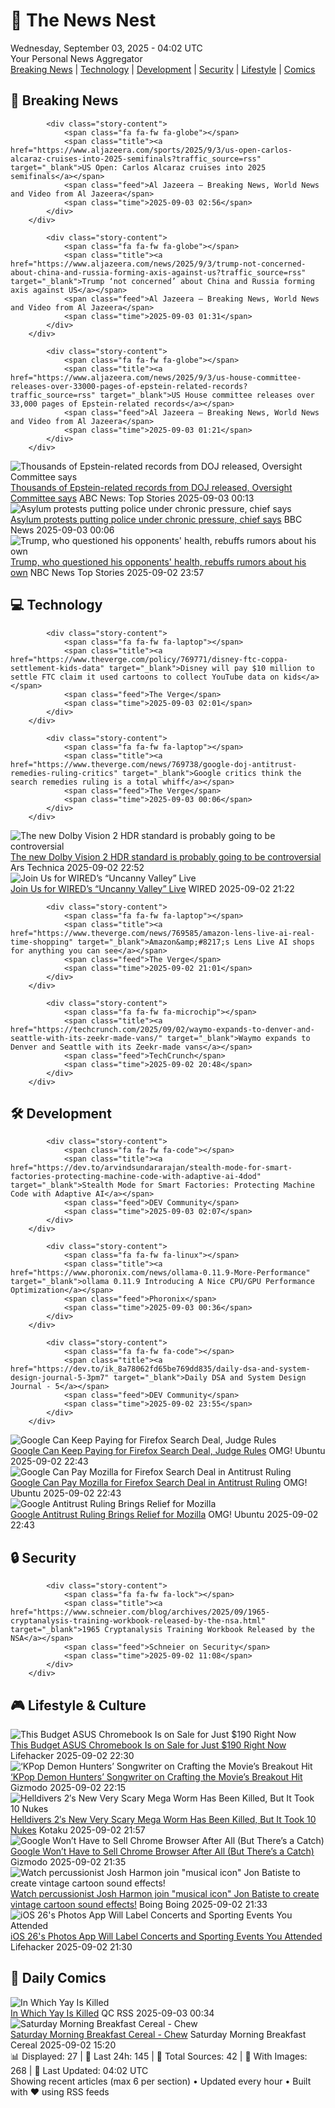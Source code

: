 <!-- Processing 54 RSS feeds at 2025-09-03 04:02:07 UTC -->
<!-- Processing: XKCD -->
<!-- Processing: Saturday Morning Breakfast Cereal -->
<!-- Processing: Penny Arcade -->
<!-- Processing: Garfield -->
<!-- Processing: Questionable Content -->
<!-- Processing: Dinosaur Comics -->
<!-- Processing: CNN Top Stories -->
<!-- Processing: CNN Breaking News -->
<!-- Processing: BBC World News -->
<!-- Processing: NPR News -->
<!-- Processing: CBC News -->
<!-- Error processing https://rss.cbc.ca/lineup/topstories.xml: The read operation timed out -->
<!-- Processing: Reuters Top News -->
<!-- Processing: Reuters World News -->
<!-- Processing: Associated Press Breaking -->
<!-- Processing: Guardian World News -->
<!-- Processing: The Verge -->
<!-- Processing: O'Reilly Radar -->
<!-- Processing: WIRED -->
<!-- Processing: Slashdot -->
<!-- Processing: Lobsters Python -->
<!-- Processing: Phoronix Linux News -->
<!-- Processing: DistroWatch -->
<!-- Processing: Linux.com -->
<!-- Processing: GitLab Blog -->
<!-- Processing: DZone -->
<!-- Processing: Martin Fowler -->
<!-- Processing: Coding Horror -->
<!-- Processing: The Pragmatic Engineer -->
<!-- Processing: Boing Boing -->
<!-- Processing: Schneier on Security -->
<!-- Generated 0 new posts out of 30 feeds processed -->
<div class="newspaper-header">
    <h1 class="newspaper-title">📰 The News Nest</h1>
    <div class="newspaper-date">Wednesday, September 03, 2025 - 04:02 UTC</div>
    <div class="newspaper-subtitle">Your Personal News Aggregator</div>
</div>

<div class="newspaper-nav">
    <a href="#breaking">Breaking News</a> |
    <a href="#tech">Technology</a> |
    <a href="#dev">Development</a> |
    <a href="#security">Security</a> |
    <a href="#lifestyle">Lifestyle</a> |
    <a href="#webcomics">Comics</a>
</div>

<div class="news-section breaking-news" id="breaking">
<h2 class="section-header">🚨 Breaking News</h2>
<div class="stories-container">
<div class="story">
            
            <div class="story-content">
                <span class="fa fa-fw fa-globe"></span>
                <span class="title"><a href="https://www.aljazeera.com/sports/2025/9/3/us-open-carlos-alcaraz-cruises-into-2025-semifinals?traffic_source=rss" target="_blank">US Open: Carlos Alcaraz cruises into 2025 semifinals</a></span>
                <span class="feed">Al Jazeera – Breaking News, World News and Video from Al Jazeera</span>
                <span class="time">2025-09-03 02:56</span>
            </div>
        </div>
<div class="story">
            
            <div class="story-content">
                <span class="fa fa-fw fa-globe"></span>
                <span class="title"><a href="https://www.aljazeera.com/news/2025/9/3/trump-not-concerned-about-china-and-russia-forming-axis-against-us?traffic_source=rss" target="_blank">Trump ‘not concerned’ about China and Russia forming axis against US</a></span>
                <span class="feed">Al Jazeera – Breaking News, World News and Video from Al Jazeera</span>
                <span class="time">2025-09-03 01:31</span>
            </div>
        </div>
<div class="story">
            
            <div class="story-content">
                <span class="fa fa-fw fa-globe"></span>
                <span class="title"><a href="https://www.aljazeera.com/news/2025/9/3/us-house-committee-releases-over-33000-pages-of-epstein-related-records?traffic_source=rss" target="_blank">US House committee releases over 33,000 pages of Epstein-related records</a></span>
                <span class="feed">Al Jazeera – Breaking News, World News and Video from Al Jazeera</span>
                <span class="time">2025-09-03 01:21</span>
            </div>
        </div>
<div class="story">
            <img src="https://s.abcnews.com/images/US/Jeffrey-Epstein-ap-gmh-240104_1704386953481_hpMain_4x3t_384.jpg" alt="Thousands of Epstein-related records from DOJ released, Oversight Committee says" class="story-image" loading="lazy" onerror="this.style.display='none'">
            <div class="story-content">
                <span class="fa fa-fw fa-tv"></span>
                <span class="title"><a href="https://abcnews.go.com/US/epstein-files-release-doj-oversight-committee/story?id=125198408" target="_blank">Thousands of Epstein-related records from DOJ released, Oversight Committee says</a></span>
                <span class="feed">ABC News: Top Stories</span>
                <span class="time">2025-09-03 00:13</span>
            </div>
        </div>
<div class="story">
            <img src="https://ichef.bbci.co.uk/ace/standard/240/cpsprodpb/ba28/live/5186b7c0-882b-11f0-84c8-99de564f0440.jpg" alt="Asylum protests putting police under chronic pressure, chief says" class="story-image" loading="lazy" onerror="this.style.display='none'">
            <div class="story-content">
                <span class="fa fa-fw fa-flag"></span>
                <span class="title"><a href="https://www.bbc.com/news/articles/c6272r550w3o?at_medium=RSS&at_campaign=rss" target="_blank">Asylum protests putting police under chronic pressure, chief says</a></span>
                <span class="feed">BBC News</span>
                <span class="time">2025-09-03 00:06</span>
            </div>
        </div>
<div class="story">
            <img src="https://media-cldnry.s-nbcnews.com/image/upload/t_fit_1500w/rockcms/2025-09/250902-donald-trump-bruise-hand-01-cs-4dc4ba.jpg" alt="Trump, who questioned his opponents&#x27; health, rebuffs rumors about his own" class="story-image" loading="lazy" onerror="this.style.display='none'">
            <div class="story-content">
                <span class="fa fa-fw fa-broadcast-tower"></span>
                <span class="title"><a href="https://www.nbcnews.com/politics/donald-trump/trump-rebuffs-health-speculation-golf-hand-bruise-biden-clinton-rcna228542" target="_blank">Trump, who questioned his opponents&#x27; health, rebuffs rumors about his own</a></span>
                <span class="feed">NBC News Top Stories</span>
                <span class="time">2025-09-02 23:57</span>
            </div>
        </div>
</div>
</div>
<div class="news-section tech-news" id="tech">
<h2 class="section-header">💻 Technology</h2>
<div class="stories-container">
<div class="story">
            
            <div class="story-content">
                <span class="fa fa-fw fa-laptop"></span>
                <span class="title"><a href="https://www.theverge.com/policy/769771/disney-ftc-coppa-settlement-kids-data" target="_blank">Disney will pay $10 million to settle FTC claim it used cartoons to collect YouTube data on kids</a></span>
                <span class="feed">The Verge</span>
                <span class="time">2025-09-03 02:01</span>
            </div>
        </div>
<div class="story">
            
            <div class="story-content">
                <span class="fa fa-fw fa-laptop"></span>
                <span class="title"><a href="https://www.theverge.com/news/769738/google-doj-antitrust-remedies-ruling-critics" target="_blank">Google critics think the search remedies ruling is a total whiff</a></span>
                <span class="feed">The Verge</span>
                <span class="time">2025-09-03 00:06</span>
            </div>
        </div>
<div class="story">
            <img src="https://cdn.arstechnica.net/wp-content/uploads/2025/09/40b76700-879a-11f0-bdfd-4721c5ffeede-500x500.jpg" alt="The new Dolby Vision 2 HDR standard is probably going to be controversial" class="story-image" loading="lazy" onerror="this.style.display='none'">
            <div class="story-content">
                <span class="fa fa-fw fa-cog"></span>
                <span class="title"><a href="https://arstechnica.com/gadgets/2025/09/the-new-dolby-vision-2-hdr-standard-is-probably-going-to-be-controversial/" target="_blank">The new Dolby Vision 2 HDR standard is probably going to be controversial</a></span>
                <span class="feed">Ars Technica</span>
                <span class="time">2025-09-02 22:52</span>
            </div>
        </div>
<div class="story">
            <img src="https://media.wired.com/photos/67194d3ac6e04fef4b6ba5f1/master/pass/Uncanny-Valley-Podcast-Artwork.jpg" alt="Join Us for WIRED’s “Uncanny Valley” Live" class="story-image" loading="lazy" onerror="this.style.display='none'">
            <div class="story-content">
                <span class="fa fa-fw fa-bolt"></span>
                <span class="title"><a href="https://www.wired.com/story/uncanny-valley-live-show-san-francisco/" target="_blank">Join Us for WIRED’s “Uncanny Valley” Live</a></span>
                <span class="feed">WIRED</span>
                <span class="time">2025-09-02 21:22</span>
            </div>
        </div>
<div class="story">
            
            <div class="story-content">
                <span class="fa fa-fw fa-laptop"></span>
                <span class="title"><a href="https://www.theverge.com/news/769585/amazon-lens-live-ai-real-time-shopping" target="_blank">Amazon&amp;#8217;s Lens Live AI shops for anything you can see</a></span>
                <span class="feed">The Verge</span>
                <span class="time">2025-09-02 21:01</span>
            </div>
        </div>
<div class="story">
            
            <div class="story-content">
                <span class="fa fa-fw fa-microchip"></span>
                <span class="title"><a href="https://techcrunch.com/2025/09/02/waymo-expands-to-denver-and-seattle-with-its-zeekr-made-vans/" target="_blank">Waymo expands to Denver and Seattle with its Zeekr-made vans</a></span>
                <span class="feed">TechCrunch</span>
                <span class="time">2025-09-02 20:48</span>
            </div>
        </div>
</div>
</div>
<div class="news-section dev-news" id="dev">
<h2 class="section-header">🛠️ Development</h2>
<div class="stories-container">
<div class="story">
            
            <div class="story-content">
                <span class="fa fa-fw fa-code"></span>
                <span class="title"><a href="https://dev.to/arvindsundararajan/stealth-mode-for-smart-factories-protecting-machine-code-with-adaptive-ai-4dod" target="_blank">Stealth Mode for Smart Factories: Protecting Machine Code with Adaptive AI</a></span>
                <span class="feed">DEV Community</span>
                <span class="time">2025-09-03 02:07</span>
            </div>
        </div>
<div class="story">
            
            <div class="story-content">
                <span class="fa fa-fw fa-linux"></span>
                <span class="title"><a href="https://www.phoronix.com/news/ollama-0.11.9-More-Performance" target="_blank">ollama 0.11.9 Introducing A Nice CPU/GPU Performance Optimization</a></span>
                <span class="feed">Phoronix</span>
                <span class="time">2025-09-03 00:36</span>
            </div>
        </div>
<div class="story">
            
            <div class="story-content">
                <span class="fa fa-fw fa-code"></span>
                <span class="title"><a href="https://dev.to/ik_8a78062fd65be769dd835/daily-dsa-and-system-design-journal-5-3pm7" target="_blank">Daily DSA and System Design Journal - 5</a></span>
                <span class="feed">DEV Community</span>
                <span class="time">2025-09-02 23:55</span>
            </div>
        </div>
<div class="story">
            <img src="https://i0.wp.com/www.omgubuntu.co.uk/wp-content/uploads/2025/09/firefox-search-deal-cash.jpg?resize=406%2C232&amp;ssl=1" alt="Google Can Keep Paying for Firefox Search Deal, Judge Rules" class="story-image" loading="lazy" onerror="this.style.display='none'">
            <div class="story-content">
                <span class="fa fa-fw fa-ubuntu"></span>
                <span class="title"><a href="https://www.omgubuntu.co.uk/2025/09/google-antitrust-ruling-firefox-search-deal" target="_blank">Google Can Keep Paying for Firefox Search Deal, Judge Rules</a></span>
                <span class="feed">OMG! Ubuntu</span>
                <span class="time">2025-09-02 22:43</span>
            </div>
        </div>
<div class="story">
            <img src="https://i0.wp.com/www.omgubuntu.co.uk/wp-content/uploads/2025/06/Mozilla-Logo-New.jpg?resize=406%2C232&amp;ssl=1" alt="Google Can Pay Mozilla for Firefox Search Deal in Antitrust Ruling" class="story-image" loading="lazy" onerror="this.style.display='none'">
            <div class="story-content">
                <span class="fa fa-fw fa-ubuntu"></span>
                <span class="title"><a href="https://www.omgubuntu.co.uk/2025/09/google-antitrust-ruling-firefox-search-deal" target="_blank">Google Can Pay Mozilla for Firefox Search Deal in Antitrust Ruling</a></span>
                <span class="feed">OMG! Ubuntu</span>
                <span class="time">2025-09-02 22:43</span>
            </div>
        </div>
<div class="story">
            <img src="https://i0.wp.com/www.omgubuntu.co.uk/wp-content/uploads/2025/06/Mozilla-Logo-New.jpg?resize=406%2C232&amp;ssl=1" alt="Google Antitrust Ruling Brings Relief for Mozilla" class="story-image" loading="lazy" onerror="this.style.display='none'">
            <div class="story-content">
                <span class="fa fa-fw fa-ubuntu"></span>
                <span class="title"><a href="https://www.omgubuntu.co.uk/2025/09/google-antitrust-ruling-firefox-search-deal" target="_blank">Google Antitrust Ruling Brings Relief for Mozilla</a></span>
                <span class="feed">OMG! Ubuntu</span>
                <span class="time">2025-09-02 22:43</span>
            </div>
        </div>
</div>
</div>
<div class="news-section security-news" id="security">
<h2 class="section-header">🔒 Security</h2>
<div class="stories-container">
<div class="story">
            
            <div class="story-content">
                <span class="fa fa-fw fa-lock"></span>
                <span class="title"><a href="https://www.schneier.com/blog/archives/2025/09/1965-cryptanalysis-training-workbook-released-by-the-nsa.html" target="_blank">1965 Cryptanalysis Training Workbook Released by the NSA</a></span>
                <span class="feed">Schneier on Security</span>
                <span class="time">2025-09-02 11:08</span>
            </div>
        </div>
</div>
</div>
<div class="news-section lifestyle-news" id="lifestyle">
<h2 class="section-header">🎮 Lifestyle & Culture</h2>
<div class="stories-container">
<div class="story">
            <img src="https://lifehacker.com/imagery/articles/01K3GAB0EP5F86BMRPCVSHSSD1/hero-image.png" alt="This Budget ASUS Chromebook Is on Sale for Just $190 Right Now" class="story-image" loading="lazy" onerror="this.style.display='none'">
            <div class="story-content">
                <span class="fa fa-fw fa-life-ring"></span>
                <span class="title"><a href="https://lifehacker.com/tech/asus-chromebook-stacksocial-sale?utm_medium=RSS" target="_blank">This Budget ASUS Chromebook Is on Sale for Just $190 Right Now</a></span>
                <span class="feed">Lifehacker</span>
                <span class="time">2025-09-02 22:30</span>
            </div>
        </div>
<div class="story">
            <img src="https://gizmodo.com/app/uploads/2025/09/KPop-Demon-Hunters.jpg" alt="‘KPop Demon Hunters’ Songwriter on Crafting the Movie’s Breakout Hit" class="story-image" loading="lazy" onerror="this.style.display='none'">
            <div class="story-content">
                <span class="fa fa-fw fa-computer"></span>
                <span class="title"><a href="https://gizmodo.com/kpop-demon-hunters-songwriter-on-crafting-the-movies-breakout-hit-2000652036" target="_blank">‘KPop Demon Hunters’ Songwriter on Crafting the Movie’s Breakout Hit</a></span>
                <span class="feed">Gizmodo</span>
                <span class="time">2025-09-02 22:15</span>
            </div>
        </div>
<div class="story">
            <img src="https://kotaku.com/app/uploads/2025/09/heldldver.jpg" alt="Helldivers 2′s New Very Scary Mega Worm Has Been Killed, But It Took 10 Nukes" class="story-image" loading="lazy" onerror="this.style.display='none'">
            <div class="story-content">
                <span class="fa fa-fw fa-gamepad"></span>
                <span class="title"><a href="https://kotaku.com/helldivers-2-hive-lord-mega-worm-killed-update-nukes-ps5-xbox-2000622473" target="_blank">Helldivers 2′s New Very Scary Mega Worm Has Been Killed, But It Took 10 Nukes</a></span>
                <span class="feed">Kotaku</span>
                <span class="time">2025-09-02 21:57</span>
            </div>
        </div>
<div class="story">
            <img src="https://gizmodo.com/app/uploads/2023/05/cf237e61f7b88b8e03f0b3ac3b3e55fd.jpg" alt="Google Won’t Have to Sell Chrome Browser After All (But There’s a Catch)" class="story-image" loading="lazy" onerror="this.style.display='none'">
            <div class="story-content">
                <span class="fa fa-fw fa-computer"></span>
                <span class="title"><a href="https://gizmodo.com/google-wont-have-to-sell-chrome-browser-after-all-but-theres-a-catch-2000652304" target="_blank">Google Won’t Have to Sell Chrome Browser After All (But There’s a Catch)</a></span>
                <span class="feed">Gizmodo</span>
                <span class="time">2025-09-02 21:35</span>
            </div>
        </div>
<div class="story">
            <img src="https://i0.wp.com/boingboing.net/wp-content/uploads/2025/08/betty-boop.jpg?fit=1200%2C801&amp;quality=60&amp;ssl=1" alt="Watch percussionist Josh Harmon join &quot;musical icon&quot; Jon Batiste to create vintage cartoon sound effects!" class="story-image" loading="lazy" onerror="this.style.display='none'">
            <div class="story-content">
                <span class="fa fa-fw fa-arrow-right"></span>
                <span class="title"><a href="https://boingboing.net/2025/09/02/watch-percussionist-josh-harmon-join-musical-icon-jon-batiste-to-create-vintage-cartoon-sound-effects.html" target="_blank">Watch percussionist Josh Harmon join &quot;musical icon&quot; Jon Batiste to create vintage cartoon sound effects!</a></span>
                <span class="feed">Boing Boing</span>
                <span class="time">2025-09-02 21:33</span>
            </div>
        </div>
<div class="story">
            <img src="https://lifehacker.com/imagery/articles/01K4602AA6DPJEJ7EASM9G38X1/hero-image.png" alt="iOS 26&#x27;s Photos App Will Label Concerts and Sporting Events You Attended" class="story-image" loading="lazy" onerror="this.style.display='none'">
            <div class="story-content">
                <span class="fa fa-fw fa-life-ring"></span>
                <span class="title"><a href="https://lifehacker.com/tech/ios-26-event-rocognition-photos-app?utm_medium=RSS" target="_blank">iOS 26&#x27;s Photos App Will Label Concerts and Sporting Events You Attended</a></span>
                <span class="feed">Lifehacker</span>
                <span class="time">2025-09-02 21:30</span>
            </div>
        </div>
</div>
</div>
<div class="news-section webcomics-section" id="webcomics">
<h2 class="section-header">🎨 Daily Comics</h2>
<div class="stories-container">
<div class="story">
            <img src="http://www.questionablecontent.net/comics/5649.png" alt="In Which Yay Is Killed" class="story-image" loading="lazy" onerror="this.style.display='none'">
            <div class="story-content">
                <span class="fa fa-fw fa-music"></span>
                <span class="title"><a href="http://questionablecontent.net/view.php?comic=5649" target="_blank">In Which Yay Is Killed</a></span>
                <span class="feed">QC RSS</span>
                <span class="time">2025-09-03 00:34</span>
            </div>
        </div>
<div class="story">
            <img src="https://www.smbc-comics.com/comics/1756591351-20250901.png" alt="Saturday Morning Breakfast Cereal - Chew" class="story-image" loading="lazy" onerror="this.style.display='none'">
            <div class="story-content">
                <span class="fa fa-fw fa-smile"></span>
                <span class="title"><a href="https://www.smbc-comics.com/comic/chew" target="_blank">Saturday Morning Breakfast Cereal - Chew</a></span>
                <span class="feed">Saturday Morning Breakfast Cereal</span>
                <span class="time">2025-09-02 15:20</span>
            </div>
        </div>
</div>
</div>

<div class="newspaper-footer">
    <div class="stats">
        📊 Displayed: 27 | 📅 Last 24h: 145 | 📡 Total Sources: 42 | 📸 With Images: 268 |
        🔄 Last Updated: 04:02 UTC
    </div>
    <div class="footer-note">
        Showing recent articles (max 6 per section) • Updated every hour • Built with ❤️ using RSS feeds
    </div>
</div>
